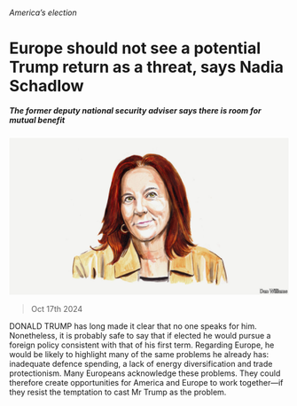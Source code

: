 ###### America’s election

# Europe should not see a potential Trump return as a threat, says Nadia Schadlow 

##### The former deputy national security adviser says there is room for mutual benefit 

![image](images/20241008_BID001.jpg) 

> Oct 17th 2024 

DONALD TRUMP has long made it clear that no one speaks for him. Nonetheless, it is probably safe to say that if elected he would pursue a foreign policy consistent with that of his first term. Regarding Europe, he would be likely to highlight many of the same problems he already has: inadequate defence spending, a lack of energy diversification and trade protectionism. Many Europeans acknowledge these problems. They could therefore create opportunities for America and Europe to work together—if they resist the temptation to cast Mr Trump as the problem.

